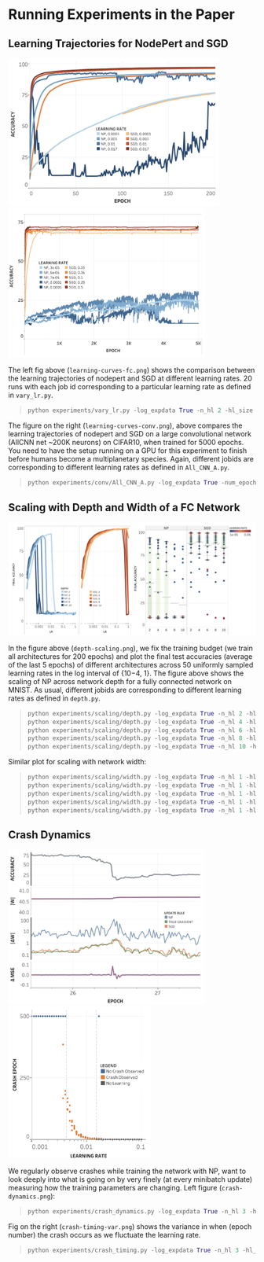# Running Experiments in the Paper

## Learning Trajectories for NodePert and SGD

<img src="learning-curves-fc.png " width="430" >  <img src="learning-curves-conv.png" width="400" > 

The left fig above (```learning-curves-fc.png```) shows the comparison between the learning trajectories of nodepert and SGD at different learning rates. 20 runs with each job id corresponding to a particular learning rate as defined in ```vary_lr.py```.
>```python
>python experiments/vary_lr.py -log_expdata True -n_hl 2 -hl_size 500 -num_epochs 200 -update_rule [np-sgd] -jobid [0-9]
>```
The figure on the right (```learning-curves-conv.png```), above compares the learning trajectories of nodepert and SGD on a large convolutional network (AllCNN net ~200K neurons) on CIFAR10, when trained for 5000 epochs. You need to have the setup running on a GPU for this experiment to finish before humans become a multiplanetary species. Again, different jobids are corresponding to different learning rates as defined in ```All_CNN_A.py```.
>```python
>python experiments/conv/All_CNN_A.py -log_expdata True -num_epochs 5000 -update_rule [np-sgd] -jobid [0-9]
>```

## Scaling with Depth and Width of a FC Network

<img src="depth-scaling.png" width="800" >

In the figure above (```depth-scaling.png```), we fix the training budget (we train all architectures for 200 epochs) and plot the final test accuracies (average of the last 5 epochs) of different architectures across 50 uniformly sampled learning rates in the log interval of {10−4, 1}. The figure above shows the scaling of NP across network depth for a fully connected network on MNIST. As usual, different jobids are corresponding to different learning rates as defined in ```depth.py```.

>```python
> python experiments/scaling/depth.py -log_expdata True -n_hl 2 -hl_size 500 -num_epochs 200 -update_rule [np-sgd] -jobid [0-49]
> python experiments/scaling/depth.py -log_expdata True -n_hl 4 -hl_size 500 -num_epochs 200 -update_rule [np-sgd] -jobid [0-49]
> python experiments/scaling/depth.py -log_expdata True -n_hl 6 -hl_size 500 -num_epochs 200 -update_rule [np-sgd] -jobid [0-49]
> python experiments/scaling/depth.py -log_expdata True -n_hl 8 -hl_size 500 -num_epochs 200 -update_rule [np-sgd] -jobid [0-49]
> python experiments/scaling/depth.py -log_expdata True -n_hl 10 -hl_size 500 -num_epochs 200 -update_rule [np-sgd] -jobid [0-49]
>```

Similar plot for scaling with network width:
>```python
> python experiments/scaling/width.py -log_expdata True -n_hl 1 -hl_size 100 -num_epochs 200 -update_rule [np-sgd] -jobid [0-49]    
> python experiments/scaling/width.py -log_expdata True -n_hl 1 -hl_size 500 -num_epochs 200 -update_rule [np-sgd] -jobid [0-49]    
> python experiments/scaling/width.py -log_expdata True -n_hl 1 -hl_size 1000 -num_epochs 200 -update_rule [np-sgd] -jobid [0-49]    
> python experiments/scaling/width.py -log_expdata True -n_hl 1 -hl_size 5000 -num_epochs 200 -update_rule [np-sgd] -jobid [0-49]    
> python experiments/scaling/width.py -log_expdata True -n_hl 1 -hl_size 10000 -num_epochs 200 -update_rule [np-sgd] -jobid [0-49]    
>```

## Crash Dynamics
<img src="crash-dynamics.png" width="400" > <img src="crash-timing-var.png" width="290" >

We regularly observe crashes while training the network with NP, want to look deeply into what is going on by very finely (at every minibatch update) measuring how the training parameters are changing. Left figure (```crash-dynamics.png```):
>```python
>python experiments/crash_dynamics.py -log_expdata True -n_hl 3 -hl_size 500 -num_epochs 500 -update_rule np -jobid [0-19]  
>```
Fig on the right (```crash-timing-var.png```) shows the variance in when (epoch number) the crash occurs as we fluctuate the learning rate.
>```python
>python experiments/crash_timing.py -log_expdata True -n_hl 3 -hl_size 500 -num_epochs 5000 -update_rule sgd -jobid [0-19]    
>```
